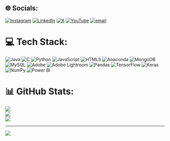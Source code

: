 
## 🌐 Socials:
[![Instagram](https://img.shields.io/badge/Instagram-%23E4405F.svg?logo=Instagram&logoColor=white)](https://instagram.com/__mr__umesh__29) [![LinkedIn](https://img.shields.io/badge/LinkedIn-%230077B5.svg?logo=linkedin&logoColor=white)](https://linkedin.com/in/umesh-vaddar-9965b0312?) [![X](https://img.shields.io/badge/X-black.svg?logo=X&logoColor=white)](https://x.com/@UmeshVaddar5) [![YouTube](https://img.shields.io/badge/YouTube-%23FF0000.svg?logo=YouTube&logoColor=white)](https://youtube.com/pumeshvaddar7755) [![email](https://img.shields.io/badge/Email-D14836?logo=gmail&logoColor=white)](mailto:upvaddar@gmail.com) 

# 💻 Tech Stack:
![Java](https://img.shields.io/badge/java-%23ED8B00.svg?style=flat&logo=openjdk&logoColor=white) ![C](https://img.shields.io/badge/c-%2300599C.svg?style=flat&logo=c&logoColor=white) ![Python](https://img.shields.io/badge/python-3670A0?style=flat&logo=python&logoColor=ffdd54) ![JavaScript](https://img.shields.io/badge/javascript-%23323330.svg?style=flat&logo=javascript&logoColor=%23F7DF1E) ![HTML5](https://img.shields.io/badge/html5-%23E34F26.svg?style=flat&logo=html5&logoColor=white) ![Anaconda](https://img.shields.io/badge/Anaconda-%2344A833.svg?style=flat&logo=anaconda&logoColor=white) ![MongoDB](https://img.shields.io/badge/MongoDB-%234ea94b.svg?style=flat&logo=mongodb&logoColor=white) ![MySQL](https://img.shields.io/badge/mysql-4479A1.svg?style=flat&logo=mysql&logoColor=white) ![Adobe](https://img.shields.io/badge/adobe-%23FF0000.svg?style=flat&logo=adobe&logoColor=white) ![Adobe Lightroom](https://img.shields.io/badge/Adobe%20Lightroom-31A8FF.svg?style=flat&logo=Adobe%20Lightroom&logoColor=white) ![Pandas](https://img.shields.io/badge/pandas-%23150458.svg?style=flat&logo=pandas&logoColor=white) ![TensorFlow](https://img.shields.io/badge/TensorFlow-%23FF6F00.svg?style=flat&logo=TensorFlow&logoColor=white) ![Keras](https://img.shields.io/badge/Keras-%23D00000.svg?style=flat&logo=Keras&logoColor=white) ![NumPy](https://img.shields.io/badge/numpy-%23013243.svg?style=flat&logo=numpy&logoColor=white) ![Power Bi](https://img.shields.io/badge/power_bi-F2C811?style=flat&logo=powerbi&logoColor=black)
# 📊 GitHub Stats:
![](https://github-readme-stats.vercel.app/api?username=umesh4956&theme=vue-dark&hide_border=false&include_all_commits=true&count_private=true)<br/>
![](https://nirzak-streak-stats.vercel.app/?user=umesh4956&theme=vue-dark&hide_border=false)<br/>
![](https://github-readme-stats.vercel.app/api/top-langs/?username=umesh4956&theme=vue-dark&hide_border=false&include_all_commits=true&count_private=true&layout=compact)

---
[![](https://visitcount.itsvg.in/api?id=umesh4956&icon=0&color=0)](https://visitcount.itsvg.in)

<!-- Proudly created with GPRM ( https://gprm.itsvg.in ) -->
